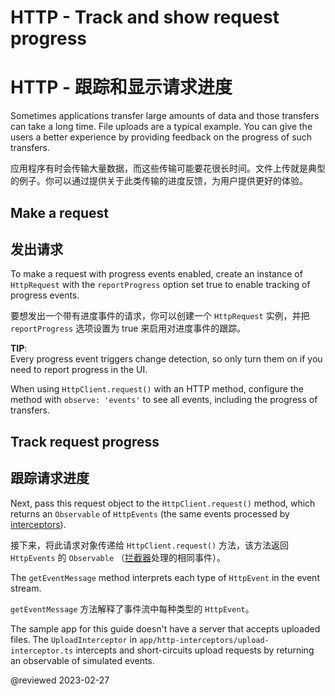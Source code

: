 # HTTP - Track and show request progress

# HTTP - 跟踪和显示请求进度

Sometimes applications transfer large amounts of data and those transfers can take a long time. File uploads are a typical example. You can give the users a better experience by providing feedback on the progress of such transfers.

应用程序有时会传输大量数据，而这些传输可能要花很长时间。文件上传就是典型的例子。你可以通过提供关于此类传输的进度反馈，为用户提供更好的体验。

## Make a request

## 发出请求

To make a request with progress events enabled, create an instance of `HttpRequest` with the `reportProgress` option set true to enable tracking of progress events.

要想发出一个带有进度事件的请求，你可以创建一个 `HttpRequest` 实例，并把 `reportProgress` 选项设置为 true 来启用对进度事件的跟踪。

<code-example header="app/uploader/uploader.service.ts (upload request)" path="http/src/app/uploader/uploader.service.ts" region="upload-request"></code-example>

<div class="alert is-important">

**TIP**: <br />
Every progress event triggers change detection, so only turn them on if you need to report progress in the UI.

When using `HttpClient.request()` with an HTTP method, configure the method with `observe: 'events'` to see all events, including the progress of transfers.

</div>

## Track request progress

## 跟踪请求进度

Next, pass this request object to the `HttpClient.request()` method, which returns an `Observable` of `HttpEvents` \(the same events processed by [interceptors](guide/http-intercept-requests-and-responses#interceptor-events)\).

接下来，将此请求对象传递给 `HttpClient.request()` 方法，该方法返回 `HttpEvents` 的 `Observable` （[拦截器](guide/http-intercept-requests-and-responses#interceptor-events)处理的相同事件）。

<code-example header="app/uploader/uploader.service.ts (upload body)" path="http/src/app/uploader/uploader.service.ts" region="upload-body"></code-example>

The `getEventMessage` method interprets each type of `HttpEvent` in the event stream.

`getEventMessage` 方法解释了事件流中每种类型的 `HttpEvent`。

<code-example header="app/uploader/uploader.service.ts (getEventMessage)" path="http/src/app/uploader/uploader.service.ts" region="getEventMessage"></code-example>

<div class="alert is-helpful">

The sample app for this guide doesn't have a server that accepts uploaded files.
The `UploadInterceptor` in `app/http-interceptors/upload-interceptor.ts` intercepts and short-circuits upload requests by returning an observable of simulated events.

</div>

@reviewed 2023-02-27
